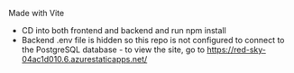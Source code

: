 Made with Vite

* CD into both frontend and backend and run npm install
* Backend .env file is hidden so this repo is not configured to connect to the PostgreSQL database - to view the site, go to https://red-sky-04ac1d010.6.azurestaticapps.net/
